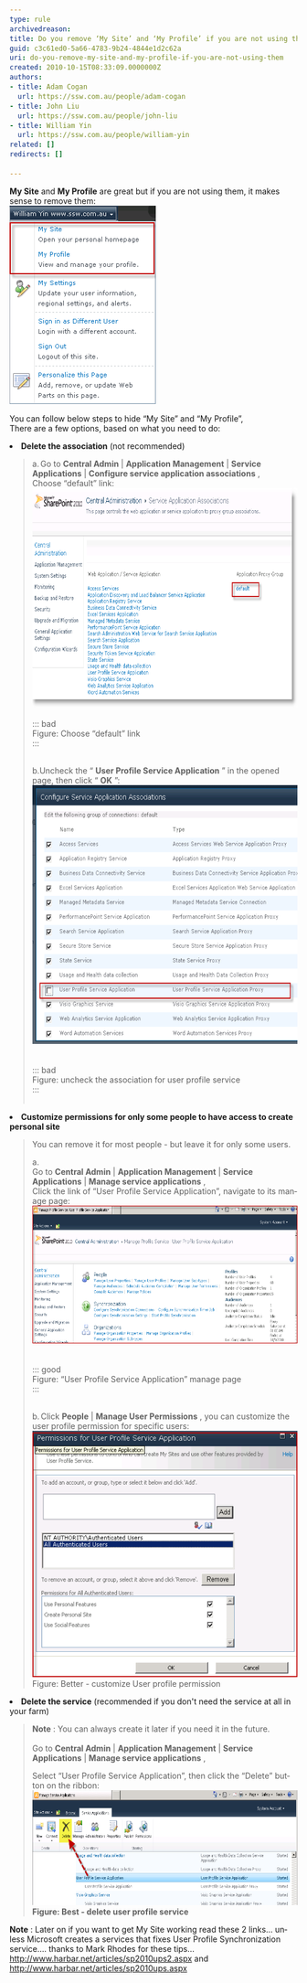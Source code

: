 ```yaml
---
type: rule
archivedreason: 
title: Do you remove ‘My Site’ and ‘My Profile’ if you are not using them?
guid: c3c61ed0-5a66-4783-9b24-4844e1d2c62a
uri: do-you-remove-my-site-and-my-profile-if-you-are-not-using-them
created: 2010-10-15T08:33:09.0000000Z
authors:
- title: Adam Cogan
  url: https://ssw.com.au/people/adam-cogan
- title: John Liu
  url: https://ssw.com.au/people/john-liu
- title: William Yin
  url: https://ssw.com.au/people/william-yin
related: []
redirects: []

---
```


<font> <strong>My Site</strong> and  <strong>My Profile</strong> are great but if you are not using them, it makes sense to remove them:<font><br>
</font></font>
![Links need to be hidden](LinksNeedToBeRemove.png)

<!--endintro-->

<font>You can follow below steps to hide “My Site” and “My Profile”,<br>
There are a few options, based on what you need to do:<br></font>
<font></font>
<font>    <li> <strong>Delete the association</strong> (not recommended)
    <blockquote dir="ltr" style="margin-right:0px;">
    <p>
    a.<span style="font:7pt 'times new roman';"> </span>Go to  <strong>Central Admin</strong> |  <strong>Application Management</strong> |  <strong>Service Applications</strong> |  <strong>Configure service application associations</strong> , <br>
    Choose “default” link:
    <br>
    <img alt="" height="384" width="569" class="ms-rteCustom-ImageArea" src="RemoveAssociation.png"><br><br>::: bad<br>Figure: Choose “default” link<br>:::<br><br></p>
    <p>
    b.Uncheck the “ <strong>User Profile Service Application</strong> ”  in the
    opened page, then click “ <strong>OK</strong> ”:<span lang="EN-US">
    <img alt="" height="453" width="570" class="ms-rteCustom-ImageArea" src="RemoveAssociation2.png"><br>
    </span>
    <br><br>::: bad<br>Figure: uncheck the association for user
    profile service<br>:::<br><br></p>
    </blockquote>
    </li>
    <li> <strong>Customize permissions for only some people to have access to create personal site</strong> <blockquote dir="ltr" style="margin-right:0px;">
    <p>
    You can remove it for most people - but leave it for only some users.
    </p>
    <p>
    <span lang="EN-US">a.<span style="font:7pt 'times new roman';">   
    </span>Go to  <strong>Central Admin</strong> |  <strong>Application Management</strong> |  <strong>Service Applications</strong> |  <strong>Manage service applications</strong> ,<br>
    Click the link of “User Profile Service Application”, navigate to its manage
    page:</span> <strong><span lang="EN-US"><img alt="" height="241" width="573" class="ms-rteCustom-ImageArea" src="UserProfileServiceManagePage.png"><br>
    </span></strong> <br><br>::: good<br>Figure: “User Profile
    Service Application” manage page<br>:::<br><br></p>
    <p>
    b.<span style="font:7pt 'times new roman';">    </span>Click
     <strong>People</strong> |  <strong>Manage User Permissions</strong> , you can
    customize the user profile permission for specific users: <strong><span lang="EN-US"><img alt="" height="431" width="498" class="ms-rteCustom-ImageArea" src="CustomUserProfileServicePermission.png"></span><br></strong> <span class="ms-rteCustom-FigureGood">Figure: Better - customize User profile
    permission</span></p>
    <p></p>
    </blockquote>
    </li>
    <li> <strong>Delete the service</strong> (recommended if you don't need the service at all in your farm)
    <blockquote dir="ltr" style="margin-right:0px;">
    <p>
     <strong>Note</strong> : You can always create it later if you need it in the
    future.<br>
    <br>
    Go to  <strong>Central Admin</strong> |  <strong>Application Management</strong> |
     <strong>Service Applications</strong> |  <strong>Manage service applications</strong> ,
    </p>
    <p>
    <span lang="EN-US">Select “User Profile Service Application”, then click the
    “Delete” button on the ribbon:</span> <strong><span lang="EN-US"><img alt="" height="201" width="572" class="ms-rteCustom-ImageArea" src="DeleteUserProfileService.png"><br>
    </span></strong> <strong> <strong><span class="ms-rteCustom-FigureGood">Figure: Best - delete user profile
    service</span></strong> </strong> </p>
    </blockquote>
    </li>
    </font>
<font>        </font>
<font>             <strong><span lang="EN-US"><font>Note</font></span></strong> <span lang="EN-US"><font>:
    Later on if you want to get My Site working read these 2 links… unless Microsoft
    creates a services that fixes User Profile Synchronization service…. thanks to
    Mark Rhodes for these tips…<br>
    </font><a href="http://www.harbar.net/articles/sp2010ups2.aspx">
    <font color="#0000ff">http://www.harbar.net/articles/sp2010ups2.aspx</font></a><font>
    and </font><a href="http://www.harbar.net/articles/sp2010ups.aspx"><font>
    http://www.harbar.net/articles/sp2010ups.aspx </font></a></span></font>
<font></font>
[<font><br>
    </font>](http://www.harbar.net/articles/sp2010ups.aspx)
